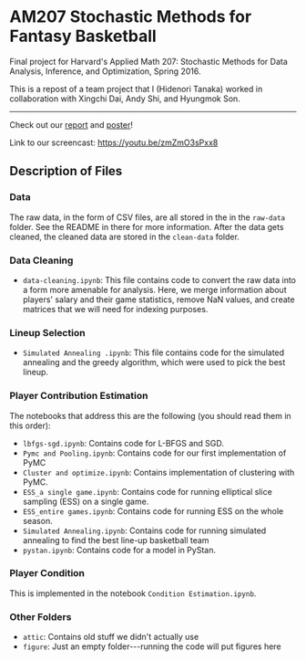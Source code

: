 # AM207 Stochastic Methods for Fantasy Basketball

Final project for Harvard's Applied Math 207: Stochastic Methods for
Data Analysis, Inference, and Optimization, Spring 2016.

This is a repost of a team project that I (Hidenori Tanaka) worked in collaboration with Xingchi Dai, Andy Shi, and Hyungmok Son.

---

Check out our [report](https://github.com/AM207Fantasy/am207/blob/master/AM207_Final_Project_Report.pdf)
and [poster](https://github.com/AM207Fantasy/am207/blob/master/AM207_Poster.pdf)!

Link to our screencast: https://youtu.be/zmZmO3sPxx8

## Description of Files

### Data

The raw data, in the form of CSV files, are all stored in the in the
`raw-data` folder.  See the README in there for more information. After
the data gets cleaned, the cleaned data are stored in the `clean-data`
folder.

### Data Cleaning

+ `data-cleaning.ipynb`: This file contains code to convert the raw data
  into a form more amenable for analysis. Here, we merge information
  about players' salary and their game statistics, remove NaN values,
  and create matrices that we will need for indexing purposes.

### Lineup Selection

+ `Simulated Annealing .ipynb`: This file contains code for the
  simulated annealing and the greedy algorithm, which were used to pick
  the best lineup.

### Player Contribution Estimation

The notebooks that address this are the following (you should read them
in this order):

+ `lbfgs-sgd.ipynb`: Contains code for L-BFGS and SGD.
+ `Pymc and Pooling.ipynb`: Contains code for our first implementation
  of PyMC
+ `Cluster and optimize.ipynb`: Contains implementation of clustering
  with PyMC.
+ `ESS_a single game.ipynb`: Contains code for running elliptical slice
  sampling (ESS) on a single game.
+ `ESS_entire games.ipynb`: Contains code for running ESS on the whole
  season.
+ `Simulated Annealing.ipynb`: Contains code for running simulated annealing to find the best line-up basketball team
+ `pystan.ipynb`: Contains code for a model in PyStan.

### Player Condition

This is implemented in the notebook `Condition Estimation.ipynb`.

### Other Folders

+ `attic`: Contains old stuff we didn't actually use
+ `figure`: Just an empty folder---running the code will put figures
  here

